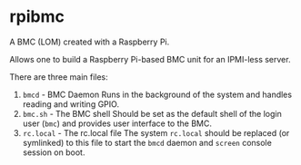 # rpibmc
A BMC (LOM) created with a Raspberry Pi.

Allows one to build a Raspberry Pi-based BMC unit for an IPMI-less server.

There are three main files:
1) `bmcd` - BMC Daemon
   Runs in the background of the system and handles reading and writing GPIO.
2) `bmc.sh` - The BMC shell
   Should be set as the default shell of the login user (`bmc`) and provides
   user interface to the BMC.
3) `rc.local` - The rc.local file
   The system `rc.local` should be replaced (or symlinked) to this file to start
   the `bmcd` daemon and `screen` console session on boot.
   